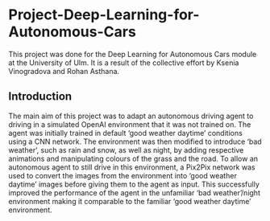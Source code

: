 # Project-Deep-Learning-for-Autonomous-Cars
This project was done  for the Deep Learning for Autonomous Cars module at the University of Ulm. It is a result of the collective effort by Ksenia Vinogradova and Rohan Asthana.

## Introduction
The main aim of this project was to adapt an autonomous driving agent to driving in a simulated OpenAI environment that it was not trained on. The agent was initially trained in default ‘good weather daytime’ conditions using a CNN network. The environment was then modified to introduce ‘bad weather’, such as rain and snow, as well as night, by adding respective animations and manipulating colours of the grass and the road. To allow an autonomous agent to still drive in this environment, a Pix2Pix network was used to convert the images from the environment into ‘good weather daytime’ images before giving them to the agent as input. This successfully improved the performance of the agent in the unfamiliar ‘bad weather’/night environment making it comparable to the familiar ‘good weather daytime’ environment.
